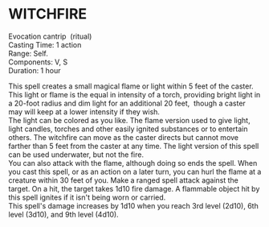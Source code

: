 # WITCHFIRE
Evocation cantrip  (ritual)<br/>
Casting Time: 1 action<br/>
Range: Self.<br/>
Components: V, S<br/>
Duration: 1 hour<br/>

This spell creates a small magical flame or light within 5 feet of the caster. This light or flame is the equal in intensity of a torch, providing bright light in a 20-foot radius and dim light for an additional 20 feet,  though a caster may will keep at a lower intensity if they wish.<br/>
The light can be colored as you like. The flame version used to give light, light candles, torches and other easily ignited substances or to entertain others. The witchfire can move as the caster directs but cannot move farther than 5 feet from the caster at any time. The light version of this spell can be used underwater, but not the fire.<br/>
You can also attack with the flame, although doing so ends the spell. When you cast this spell, or as an action on a later turn, you can hurl the flame at a creature within 30 feet of you. Make a ranged spell attack against the target. On a hit, the target takes 1d10 fire damage. A flammable object hit by this spell ignites if it isn't being worn or carried.<br/>
This spell's damage increases by 1d10 when you reach 3rd level (2d10), 6th level (3d10), and 9th level (4d10).<br/>
